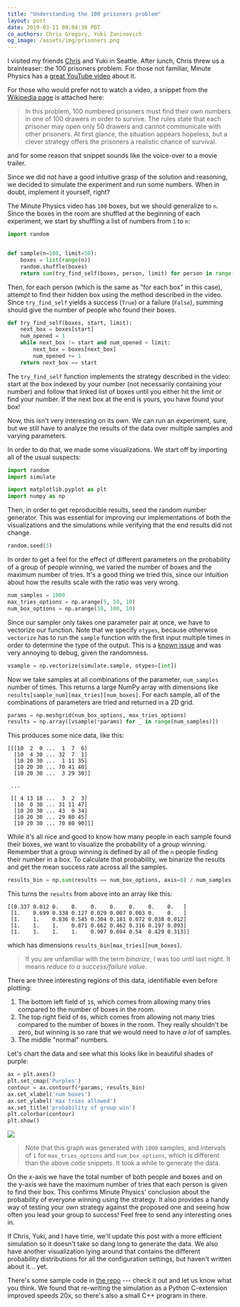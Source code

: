 ```yaml
---
title: "Understanding the 100 prisoners problem"
layout: post
date: 2019-03-11 09:04:38 PDT
co_authors: Chris Gregory, Yuki Zaninovich
og_image: /assets/img/prisoners.png
---
```


I visited my friends [Chris](https://chrisgregory.me) and Yuki in Seattle. 
After lunch, Chris threw us a brainteaser: the 100 prisoners problem. For 
those not familiar, Minute Physics has a [great YouTube video][minutephysics] 
about it.

[minutephysics]: https://www.youtube.com/watch?v=eivGlBKlK6M

For those who would prefer not to watch a video, a snippet from the [Wikipedia
page][wiki] is attached here:

> In this problem, 100 numbered prisoners must find their own numbers in one of
> 100 drawers in order to survive. The rules state that each prisoner may open
> only 50 drawers and cannot communicate with other prisoners. At first glance,
> the situation appears hopeless, but a clever strategy offers the prisoners a
> realistic chance of survival.

[wiki]: https://en.wikipedia.org/wiki/100_prisoners_problem

and for some reason that snippet sounds like the voice-over to a movie trailer.

Since we did not have a good intuitive grasp of the solution and reasoning, we
decided to simulate the experiment and run some numbers. When in doubt,
implement it yourself, right?

The Minute Physics video has `100` boxes, but we should generalize to `n`.
Since the boxes in the room are shuffled at the beginning of each experiment,
we start by shuffling a list of numbers from `1` to `n`:

```python
import random


def sample(n=100, limit=50):
    boxes = list(range(n))
    random.shuffle(boxes)
    return sum(try_find_self(boxes, person, limit) for person in range(n))
```

Then, for each person (which is the same as "for each box" in this case),
attempt to find their hidden box using the method described in the video. Since
`try_find_self` yields a success (`True`) or a failure (`False`), summing
should give the number of people who found their boxes.

```python
def try_find_self(boxes, start, limit):
    next_box = boxes[start]
    num_opened = 1
    while next_box != start and num_opened < limit:
        next_box = boxes[next_box]
        num_opened += 1
    return next_box == start
```

The `try_find_self` function implements the strategy described in the video:
start at the box indexed by your number (not necessarily containing your
number) and follow that linked list of boxes until you either hit the limit or
find your number. If the next box at the end is yours, you have found your box!

Now, this isn't very interesting on its own. We can run an experiment, sure,
but we still have to analyze the results of the data over multiple samples and
varying parameters.

In order to do that, we made some visualizations. We start off by importing all
of the usual suspects:

```python
import random
import simulate

import matplotlib.pyplot as plt
import numpy as np
```

Then, in order to get reproducible results, seed the random number generator.
This was essential for improving our implementations of both the visualizations
and the simulations while verifying that the end results did not change.

```python
random.seed(5)
```

In order to get a feel for the effect of different parameters on the
probability of a group of people winning, we varied the number of boxes and the
maximum number of tries. It's a good thing we tried this, since our intuition
about how the results scale with the ratio was very wrong.

```python
num_samples = 1000
max_tries_options = np.arange(5, 50, 10)
num_box_options = np.arange(10, 100, 10)
```

Since our sampler only takes one parameter pair at once, we have to vectorize
our function. Note that we specify `otypes`, because otherwise `vectorize` has
to run the `sample` function with the first input multiple times in order to
determine the type of the output. This is a [known issue][vectorize_issue] and
was very annoying to debug, given the randomness.

```python
vsample = np.vectorize(simulate.sample, otypes=[int])
```

[vectorize_issue]: https://github.com/numpy/numpy/issues/8758

Now we take samples at all combinations of the parameter, `num_samples` number
of times. This returns a large NumPy array with dimensions like
`results[sample_num][max_tries][num_boxes]`. For each sample, all of the
combinations of parameters are tried and returned in a 2D grid.

```python
params = np.meshgrid(num_box_options, max_tries_options)
results = np.array([vsample(*params) for _ in range(num_samples)])
```

This produces some nice data, like this:

```
[[[10  2  0 ...  1  7  6]
  [10  4 30 ... 32  7  1]
  [10 20 30 ...  1 11 35]
  [10 20 30 ... 70 41 40]
  [10 20 30 ...  3 29 30]]

 ...

 [[ 4 13 18 ...  3  2  3]
  [10  0 30 ... 31 11 47]
  [10 20 30 ... 43  0 34]
  [10 20 30 ... 29 80 45]
  [10 20 30 ... 70 80 90]]]
```

While it's all nice and good to know how many people in each sample found their
boxes, we want to visualize the probability of a <i>group</i> winning. Remember
that a group winning is defined by all of the `n` people finding their number
in a box. To calculate that probability, we binarize the results and get the
mean success rate across all the samples.

```python
results_bin = np.sum(results == num_box_options, axis=0) / num_samples
```

This turns the `results` from above into an array like this:

```
[[0.337 0.012 0.    0.    0.    0.    0.    0.    0.   ]
 [1.    0.699 0.338 0.127 0.029 0.007 0.003 0.    0.   ]
 [1.    1.    0.836 0.545 0.304 0.181 0.072 0.038 0.012]
 [1.    1.    1.    0.871 0.662 0.462 0.316 0.197 0.093]
 [1.    1.    1.    1.    0.907 0.694 0.54  0.429 0.313]]
```

which has dimensions `results_bin[max_tries][num_boxes]`.

> If you are unfamiliar with the term *binarize*, I was too until last night.
> It means *reduce to a success/failure value*.

There are three interesting regions of this data, identifiable even before
plotting:

1. The bottom left field of `1`s, which comes from allowing many tries compared
   to the number of boxes in the room.
2. The top right field of `0`s, which comes from allowing not many tries
   compared to the number of boxes in the room. They really shouldn't be zero,
   but winning is so rare that we would need to have <i>a lot</i> of samples.
3. The middle "normal" numbers.

Let's chart the data and see what this looks like in beautiful shades of
purple:

```python
ax = plt.axes()
plt.set_cmap('Purples')
contour = ax.contourf(*params, results_bin)
ax.set_xlabel('num boxes')
ax.set_ylabel('max tries allowed')
ax.set_title('probability of group win')
plt.colorbar(contour)
plt.show()
```

[![](/assets/img/prisoners.png)](/assets/img/prisoners.png)

> Note that this graph was generated with `1000` samples, and intervals of `1`
> for `max_tries_options` and `num_box_options`, which is different than the
> above code snippets.  It took a while to generate the data.

On the x-axis we have the total number of both people and boxes and on the
y-axis we have the maximum number of tries that each person is given to find
their box. This confirms Minute Physics' conclusion about the probability of
everyone winning using the strategy. It also provides a handy way of testing
your own strategy against the proposed one and seeing how often you lead your
group to success! Feel free to send any interesting ones in.

If Chris, Yuki, and I have time, we'll update this post with a more efficient
simulation so it doesn't take so dang long to generate the data. We also have
another visualization lying around that contains the different probability
distributions for all the configuration settings, but haven't written about
it... yet.

There's some sample code in [the repo][repo] --- check it out and let us know
what you think. We found that re-writing the simulation as a Python C-extension
improved speeds 20x, so there's also a small C++ program in there.

[repo]: https://github.com/tekknolagi/100prisoners/
